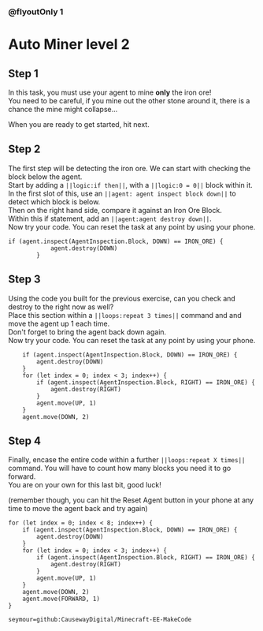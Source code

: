 ### @flyoutOnly 1


# Auto Miner level 2


## Step 1

In this task, you must use your agent to mine **only** the iron ore!   
You need to be careful, if you mine out the other stone around it, there is a chance the mine might collapse...   

When you are ready to get started, hit next.   

## Step 2

The first step will be detecting the iron ore. We can start with checking the block below the agent.   
Start by adding a ``||logic:if then||``, with a ``||logic:0 = 0||`` block within it.   
In the first slot of this, use an ``||agent: agent inspect block down||`` to detect which block is below.   
Then on the right hand side, compare it against an Iron Ore Block.   
Within this if statement, add an ``||agent:agent destroy down||``.   
Now try your code. You can reset the task at any point by using your phone.   

```blocks
if (agent.inspect(AgentInspection.Block, DOWN) == IRON_ORE) {
            agent.destroy(DOWN)
        }
```

## Step 3

Using the code you built for the previous exercise, can you check and destroy to the right now as well?  
Place this section within a ``||loops:repeat 3 times||`` command and and move the agent up 1 each time.   
Don't forget to bring the agent back down again.   
Now try your code. You can reset the task at any point by using your phone. 

```blocks
    if (agent.inspect(AgentInspection.Block, DOWN) == IRON_ORE) {
        agent.destroy(DOWN)
    }
    for (let index = 0; index < 3; index++) {
        if (agent.inspect(AgentInspection.Block, RIGHT) == IRON_ORE) {
            agent.destroy(RIGHT)
        }
        agent.move(UP, 1)
    }
    agent.move(DOWN, 2)

```

## Step 4

Finally, encase the entire code within a further ``||loops:repeat X times||`` command. You will have to count how many blocks you need it to go forward.    
You are on your own for this last bit, good luck!

(remember though, you can hit the Reset Agent button in your phone at any time to move the agent back and try again)


```ghost
for (let index = 0; index < 8; index++) {
    if (agent.inspect(AgentInspection.Block, DOWN) == IRON_ORE) {
        agent.destroy(DOWN)
    }
    for (let index = 0; index < 3; index++) {
        if (agent.inspect(AgentInspection.Block, RIGHT) == IRON_ORE) {
            agent.destroy(RIGHT)
        }
        agent.move(UP, 1)
    }
    agent.move(DOWN, 2)
    agent.move(FORWARD, 1)
}

```

```package
seymour=github:CausewayDigital/Minecraft-EE-MakeCode
```